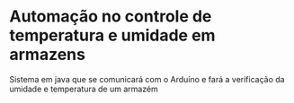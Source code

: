 # Automação no controle de temperatura e umidade em armazens
Sistema em java que se comunicará com o Arduíno e fará a verificação da umidade e temperatura de um armazém
